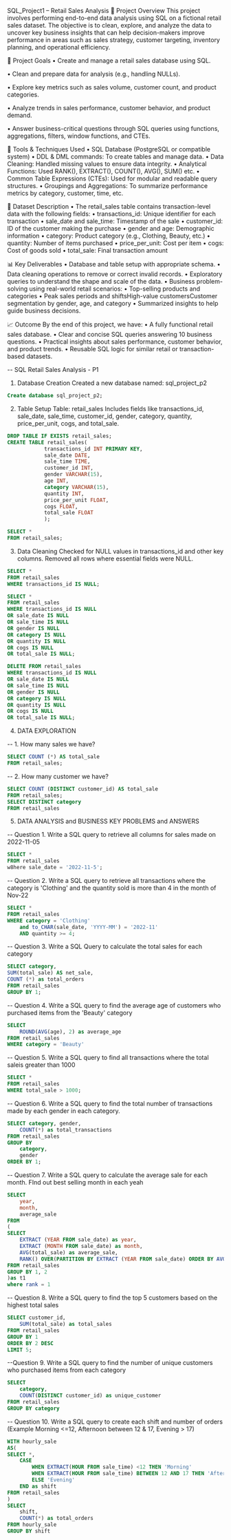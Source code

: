 SQL_Project1 – Retail Sales Analysis
📌 Project Overview
This project involves performing end-to-end data analysis using SQL on a fictional retail sales dataset. The objective is to clean, explore, and analyze the data to uncover key business insights that can help decision-makers improve performance in areas such as sales strategy, customer targeting, inventory planning, and operational efficiency.

🎯 Project Goals
•	Create and manage a retail sales database using SQL.

•	Clean and prepare data for analysis (e.g., handling NULLs).

•	Explore key metrics such as sales volume, customer count, and product categories.

•	Analyze trends in sales performance, customer behavior, and product demand.

•	Answer business-critical questions through SQL queries using functions, aggregations, filters, window functions, and CTEs.

🧰 Tools & Techniques Used
•	SQL Database (PostgreSQL or compatible system)
•	DDL & DML commands: To create tables and manage data.
•	Data Cleaning: Handled missing values to ensure data integrity.
•	Analytical Functions: Used RANK(), EXTRACT(), COUNT(), AVG(), SUM() etc.
•	Common Table Expressions (CTEs): Used for modular and readable query structures.
•	Groupings and Aggregations: To summarize performance metrics by category, customer, time, etc.

📁 Dataset Description
•	The retail_sales table contains transaction-level data with the following fields:
•	transactions_id: Unique identifier for each transaction
•	sale_date and sale_time: Timestamp of the sale
•	customer_id: ID of the customer making the purchase
•	gender and age: Demographic information
•	category: Product category (e.g., Clothing, Beauty, etc.)
•	quantity: Number of items purchased
•	price_per_unit: Cost per item
•	cogs: Cost of goods sold
•	total_sale: Final transaction amount

📊 Key Deliverables
•	Database and table setup with appropriate schema.
•	Data cleaning operations to remove or correct invalid records.
•	Exploratory queries to understand the shape and scale of the data.
•	Business problem-solving using real-world retail scenarios:
•	Top-selling products and categories
•	Peak sales periods and shiftsHigh-value customersCustomer segmentation by gender, age, and category
•	Summarized insights to help guide business decisions.

📈 Outcome
By the end of this project, we have:
•	A fully functional retail sales database.
•	Clear and concise SQL queries answering 10 business questions.
•	Practical insights about sales performance, customer behavior, and product trends.
•	Reusable SQL logic for similar retail or transaction-based datasets.

-- SQL Retail Sales Analysis - P1
1.  Database Creation
Created a new database named: sql_project_p2
```sql
Create database sql_project_p2;
```


 2. Table Setup
Table: retail_sales
Includes fields like transactions_id, sale_date, sale_time, customer_id, gender, category, quantity, price_per_unit, cogs, and total_sale.
```sql
DROP TABLE IF EXISTS retail_sales;
CREATE TABLE retail_sales(
			transactions_id	INT PRIMARY KEY,
			sale_date DATE,	
			sale_time TIME, 	
			customer_id INT,
			gender VARCHAR(15),	
			age INT,
			category VARCHAR(15),	
			quantity INT,
			price_per_unit FLOAT,
			cogs FLOAT,
			total_sale FLOAT
			);
```
```sql
SELECT *
FROM retail_sales;
```
3. Data Cleaning
Checked for NULL values in transactions_id and other key columns.
Removed all rows where essential fields were NULL.

```sql
SELECT *
FROM retail_sales
WHERE transactions_id IS NULL;
```
```sql
SELECT *
FROM retail_sales
WHERE transactions_id IS NULL
OR sale_date IS NULL
OR sale_time IS NULL
OR gender IS NULL
OR category IS NULL
OR quantity IS NULL
OR cogs IS NULL
OR total_sale IS NULL;
```
```sql
DELETE FROM retail_sales
WHERE transactions_id IS NULL
OR sale_date IS NULL
OR sale_time IS NULL
OR gender IS NULL
OR category IS NULL
OR quantity IS NULL
OR cogs IS NULL
OR total_sale IS NULL;
```
4. DATA EXPLORATION

-- 1. How many sales we have?
``` sql
SELECT COUNT (*) AS total_sale 
FROM retail_sales;
```

-- 2. How many customer we have?
``` sql
SELECT COUNT (DISTINCT customer_id) AS total_sale 
FROM retail_sales;
SELECT DISTINCT category
FROM retail_sales
```
5. DATA ANALYSIS and BUSINESS KEY PROBLEMS and ANSWERS

-- Question 1. Write a SQL query to retrieve all columns for sales made on 2022-11-05
``` sql
SELECT *
FROM retail_sales
w8here sale_date = '2022-11-5';
```
 
-- Question 2. Write a SQL query to retrieve all transactions where the category is 'Clothing' and the quantity sold is more than 4 in the month of Nov-22
``` sql
SELECT *
FROM retail_sales
WHERE category = 'Clothing'
	and to_CHAR(sale_date, 'YYYY-MM') = '2022-11'
	AND quantity >= 4;
```
-- Question 3. Write a SQL Query to calculate the total sales for each category
``` sql
SELECT category,
SUM(total_sale) AS net_sale,
COUNT (*) as total_orders
FROM retail_sales
GROUP BY 1;
```
-- Question 4. Write a SQL query to find the average age of customers who purchased items from the 'Beauty' category
``` sql
SELECT 
	ROUND(AVG(age), 2) as average_age
FROM retail_sales
WHERE category = 'Beauty'
```
-- Question 5. Write a SQL query to find all transactions where the total saleis greater than 1000
``` sql
SELECT *
FROM retail_sales
WHERE total_sale > 1000;
```
-- Question 6. Write a SQL query to find the total number of transactions made by each gender in each category.
``` sql
SELECT category, gender, 
	COUNT(*) as total_transactions
FROM retail_sales
GROUP BY 
	category,
	gender
ORDER BY 1;
```
-- Question 7. Write a SQL query to calculate the average sale for each month. FInd out best selling month in each yeah
``` sql
SELECT 
	year,
	month,
	average_sale
FROM
(
SELECT 
	EXTRACT (YEAR FROM sale_date) as year,
	EXTRACT (MONTH FROM sale_date) as month,
	AVG(total_sale) as average_sale,
	RANK() OVER(PARTITION BY EXTRACT (YEAR FROM sale_date) ORDER BY AVG (total_sale) DESC) as rank
FROM retail_sales
GROUP BY 1, 2
)as t1
where rank = 1
```
-- Question 8. Write a SQL query to find the top 5 customers based on the highest total sales
``` sql
SELECT customer_id,
	SUM(total_sale) as total_sales
FROM retail_sales
GROUP BY 1
ORDER BY 2 DESC
LIMIT 5;
```
--Question 9. Write a SQL query to find the number of unique customers who purchased items from each category
``` sql
SELECT
	category,
	COUNT(DISTINCT customer_id) as unique_customer
FROM retail_sales
GROUP BY category
```
-- Question 10. Write a SQL query to create each shift and number of orders (Example Morning <=12, Afternoon between 12 & 17, Evening > 17)
``` sql
WITH hourly_sale
AS(
SELECT *,
	CASE
		WHEN EXTRACT(HOUR FROM sale_time) <12 THEN 'Morning'
		WHEN EXTRACT(HOUR FROM sale_time) BETWEEN 12 AND 17 THEN 'Afternoon'
		ELSE 'Evening'
	END as shift
FROM retail_sales
)
SELECT 
	shift,
	COUNT(*) as total_orders
FROM hourly_sale
GROUP BY shift
```
